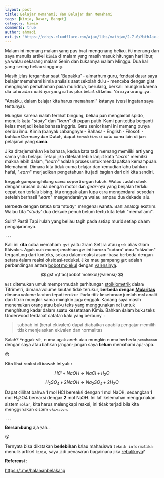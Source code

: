 ```yaml
---
layout: post
title: Belajar memahami; dan Belajar dan Memahami
tags: [Kimia, Dasar, Banget]
category: kimia
comments: true
author: ahmadi
ext-js: "https://cdnjs.cloudflare.com/ajax/libs/mathjax/2.7.0/MathJax.js?config=TeX-MML-AM_CHTML"
--- 
```


Malam ini memang malam yang pas buat mengenang beliau. `MU` menang dan saya menulis artikel `kimia` di malam yang masih masuk hitungan hari libur, ya walau sekarang malam Senin dan bukannya malam Minggu. Dua hal yang sering beliau singgung.

Masih jelas tergambar saat "Bapakku" - almarhum guru, fondasi dasar saya belajar memahami kimia analisis saat sekolah dulu - mencoba dengan giat menghujam pemahaman pada muridnya, berulang, berkali, mungkin karena dia tahu ada muridnya yang `malas` plus `bebal` di kelas. Ya saya orangnya.

"Anakku, dalam belajar kita harus memahami" katanya (versi ingatan saya tentunya). 

Mungkin karena malah terlihat bingung, beliau pun mengambil spidol, menulis kata "*study*" dan "*learn*" di papan putih. Kami pun tetiba berganti kelas menjadi kelas bahasa Inggris. Guru senior kami ini memang punya seribu ilmu. Kimia (banyak cabangnya) - Bahasa - English - Filosofi - bahkan Germany dan Dutch, dapat `tersubtitusi` satu sama lain di jam pelajaran yang **sama**.

Jika diterjemahkan ke bahasa, kedua kata tadi memang memiliki arti yang sama yaitu belajar. Tetapi jika ditelaah lebih lanjut kata "*learn*" memiliki makna lebih dalam, "*learn*" adalah proses untuk mendapatkan kemampuan. Memahami. Dimana kita tidak cuma belajar dan kemudian tahu bahkan hafal, "*learn*" menjadikan pengetahuan itu jadi bagian dari diri kita sendiri.

Enggak gampang hilang sama seperti organ tubuh. Walau sudah sibuk dengan urusan dunia dengan motor dan *gear*-nya yang berjalan terlalu cepat dan terlalu bising, kta enggak akan lupa cara mengendarai sepedah setelah berhasil "*learn*" mengendarainya walau lampau dua dekade lalu.

Berbeda dengan ketika kita "study" mengenai wanita. Bah! analogi ekstrim. Walau kita "*study*" dua dekade penuh belum tentu kita telah "memahami".

Sulit? Pasti! Tapi itulah yang beliau tagih pada setiap murid setiap dalam pengajarannya.

`...`

Kali ini **kita** coba memahami `gst` yaitu Gram Setara atau `grek` alias Gram Ekivalen. Agak sulit menerjemahkan `gst` ini karena "setara" atau "ekivalen" tergantung dari konteks, setara dalam reaksi asam-basa berbeda dengan setara dalam reaksi oksidasi-reduksi. Jika mau gampang `gst` adalah perbandingan antara [bobot molekul](https://en.wikipedia.org/wiki/Molar_mass)  dengan [valensinya](https://en.wikipedia.org/wiki/Valence_(chemistry)).

$$ gst =\frac{bobot molekul}{valensi} $$

`Gst` ditemukan untuk mempermudah perhitungan [stoikiometrik](https://en.wikipedia.org/wiki/Stoichiometry) dalam Titrimetri, dimana volume larutan tidak terukur, **berbeda dengan [Molaritas](https://en.wikipedia.org/wiki/Molar_concentration)** dimana volume larutan tepat terukur. Pada titik kesetaraan jumlah mol analit dan titran mungkin sama mungkin juga enggak.
Kadang saya masih menemukan orang atau buku teks yang menggunakan `mol` untuk menghitung kadar dalam suatu kesetaraan Kimia. Bahkan dalam buku teks Underwood terdapat catatan kaki yang berbunyi :

> subbab ini (berat ekivalen) dapat diabaikan apabila pengajar memilih tidak menjelaskan ekivalen dan normalitas

Salah? Enggak sih, cuma agak aneh atau mungkin cuma berbeda `pemahaman` dengan saya atau bahkan jangan-jangan saya **belum** memahami apa-apa.

😳

Kita lihat reaksi di bawah ini yuk :

$$ HCl + NaOH 		→ NaCl + H_2O $$
$$ H_2SO_4 + 2NaOH 	→ Na_2SO_4 + 2H_2O $$

Dapat dilihat bahwa **1** mol HCl bereaksi dengan **1** mol NaOH, sedangkan **1** mol H<sub>2</sub>SO4 bereaksi dengan **2** mol NaOH. Ini lah kelemahan menggunakan sistem `molar`, kita harus melengkapi reaksi, ini tidak terjadi bila kita menggunakan sistem `ekivalen`.

`...`

**Bersambung** aja yah..

😵

Ternyata bisa dikatakan **berlebihan** kalau mahasiswa `teknik informatika` menulis artikel `kimia`, saya jadi penasaran bagaimana jika [sebaliknya](https://rezhajulio.id/)?

 

**Referensi** :

<https://t.me/halamanbelakang>
